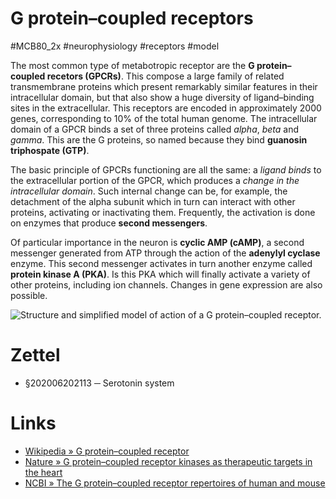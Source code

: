 # G protein–coupled receptors
#MCB80_2x #neurophysiology #receptors #model

The most common type of metabotropic receptor are the **G protein–coupled recetors (GPCRs)**. This compose a large family of related transmembrane proteins which present remarkably similar features in their intracellular domain, but that also show a huge diversity of ligand–binding sites in the extracellular. This receptors are encoded in approximately 2000 genes, corresponding to 10% of the total human genome. The intracellular domain of a GPCR binds a set of three proteins called _alpha_, _beta_ and _gamma_. This are the G proteins, so named because they bind **guanosin triphospate (GTP)**.

The basic principle of GPCRs functioning are all the same: a _ligand binds_ to the extracellular portion of the GPCR, which produces a _change in the intracellular domain_. Such internal change can be, for example, the detachment of the alpha subunit which in turn can interact with other proteins, activating or inactivating them. Frequently, the activation is done on enzymes that produce **second messengers**.

Of particular importance in the neuron is **cyclic AMP (cAMP)**, a second messenger generated from ATP through the action of the **adenylyl cyclase** enzyme. This second messenger activates in turn another enzyme called **protein kinase A (PKA)**. Is this PKA which will finally activate a variety of other proteins, including ion channels. Changes in gene expression are also possible.

![Structure and simplified model of action of a G protein–coupled receptor.](../img/b5f82a08436c57f49d8b32f3e56fd65c.png)

# Zettel

- §202006202113 ─ Serotonin system

# Links

- [Wikipedia » G protein–coupled receptor](https://en.wikipedia.org/wiki/G_protein-coupled_receptor)
- [Nature » G protein–coupled receptor kinases as therapeutic targets in the heart](https://www.nature.com/articles/s41569-019-0220-3)
- [NCBI » The G protein–coupled receptor repertoires of human and mouse](https://www.ncbi.nlm.nih.gov/pmc/articles/PMC153653/)